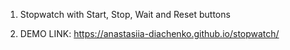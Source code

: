 1. Stopwatch with Start, Stop, Wait and Reset buttons

2. DEMO LINK: https://anastasiia-diachenko.github.io/stopwatch/
